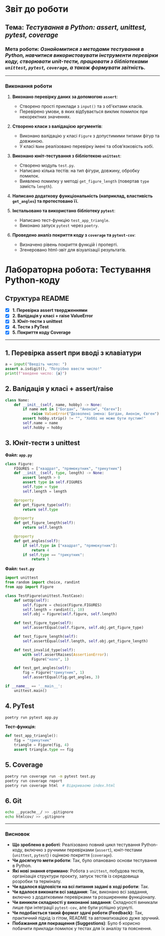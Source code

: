 # Звіт до роботи

## Тема: _Тестування в Python: assert, unittest, pytest, coverage_

### Мета роботи: _Ознайомитися з методами тестування в Python, навчитися використовувати інструменти перевірки коду, створювати unit-тести, працювати з бібліотеками `unittest`, `pytest`, `coverage`, а також формувати звітність._

---

### Виконання роботи

1. **Виконано перевірку даних за допомогою `assert`**:
    - Створено прості приклади з `input()` та з об'єктами класів.
    - Перевірено умови, в яких відбувається виклик помилок при некоректних значеннях.

2. **Створено класи з валідацією аргументів**:
    - Виконано валідацію у класі `Figure` з допустимими типами фігур та довжиною.
    - У класі `Name` реалізовано перевірку імені та обов’язковість хобі.

3. **Виконано юніт-тестування з бібліотекою `unittest`**:
    - Створено модуль `test.py`.
    - Написано кілька тестів: на тип фігури, довжину, обробку помилок.
    - Виявлено помилку у методі `get_figure_length` (повертав `type` замість `length`).

4. **Написано додаткову функціональність (наприклад, властивість `get_angles`) та протестовано її.**

5. **Інстальовано та використано бібліотеку `pytest`**:
    - Написано тест-функцію `test_app_triangle`.
    - Виконано запуск `pytest` через `poetry`.

6. **Проведено аналіз покриття коду з `coverage` та `pytest-cov`**:
    - Визначено рівень покриття функцій і проперті.
    - Згенеровано html-звіт для візуалізації результатів.
# Лабораторна робота: Тестування Python-коду

## Структура README
- [x] **1. Перевірка assert твердженнями**
- [x] **2. Валідація у класі + raise ValueError**
- [x] **3. Юніт-тести з unittest**
- [x] **4. Тести з PyTest**
- [x] **5. Покриття коду Coverage**

---

## 1. Перевірка assert при вводі з клавіатури
```python
a = input("Введіть число: ")
assert a.isdigit(), "Потрібно ввести число!"
print(f"введене число: {a}")
```

## 2. Валідація у класі + assert/raise
```python
class Name:
    def __init__(self, name, hobby) -> None:
        if name not in ["Богдан", "Анонім", "Євген"]:
            raise ValueError("Дозволені імена: Богдан, Анонім, Євген")
        assert hobby.strip() != "", "Хоббі не може бути пустим!"
        self.name = name
        self.hobby = hobby
```

## 3. Юніт-тести з unittest
**Файл: `app.py`**
```python
class Figure:
    FIGURES = ["квадрат", "прямокутник", "трикутник"]
    def __init__(self, type, length) -> None:
        assert length > 0
        assert type in self.FIGURES
        self.type = type
        self.length = length

    @property
    def get_figure_type(self):
        return self.type

    @property
    def get_figure_length(self):
        return self.length

    @property
    def get_angles(self):
        if self.type in ["квадрат", "прямокутник"]:
            return 4
        if self.type == "трикутник":
            return 3
```

**Файл: `test.py`**
```python
import unittest
from random import choice, randint
from app import Figure

class TestFigure(unittest.TestCase):
    def setUp(self):
        self.figure = choice(Figure.FIGURES)
        self.length = randint(1, 10)
        self.obj = Figure(self.figure, self.length)

    def test_figure_type(self):
        self.assertEqual(self.figure, self.obj.get_figure_type)

    def test_figure_length(self):
        self.assertEqual(self.length, self.obj.get_figure_length)

    def test_invalid_type(self):
        with self.assertRaises(AssertionError):
            Figure("коло", 1)

    def test_get_angles(self):
        fig = Figure("трикутник", 1)
        self.assertEqual(fig.get_angles, 3)

if __name__ == '__main__':
    unittest.main()
```

## 4. PyTest
```bash
poetry run pytest app.py
```
**Тест-функцiя:**
```python
def test_app_triangle():
    fig = "трикутник"
    triangle = Figure(fig, 4)
    assert triangle.type == fig
```

## 5. Coverage
```bash
poetry run coverage run -m pytest test.py
poetry run coverage report
poetry run coverage html  # Відкриваємо index.html
```

## 6. Git
```bash
echo __pycache__/ >> .gitignore
echo htmlcov/ >> .gitignore
```

---


### Висновок

- **Що зроблено в роботі**: Реалізовано повний цикл тестування Python-коду, включно з ручними перевірками (`assert`), юніт-тестами (`unittest`, `pytest`) і оцінкою покриття (`coverage`).
- **Чи досягнуто мети роботи**: Так, було опановано основи тестування в Python.
- **Які нові знання отримано**: Робота з `unittest`, побудова тестів, організація структури проєкту, запуск тестів із середовища розробки та терміналу.
- **Чи вдалося відповісти на всі питання задані в ході роботи**: Так.
- **Чи вдалося виконати всі завдання**: Так, виконано всі завдання, включно з додатковими перевірками та розширенням функціоналу.
- **Чи виникли складності у виконанні завдання**: Складності виникали лише при інтеграції `pytest-cov`, але були успішно усунуті.
- **Чи подобається такий формат здачі роботи (Feedback)**: Так, практичний підхід із гітом, README та автоматизацією дуже зручний.
- **Побажання для покращення (Suggestions)**: Було б корисно побачити приклади помилок у тестах для їх аналізу та пояснення.

